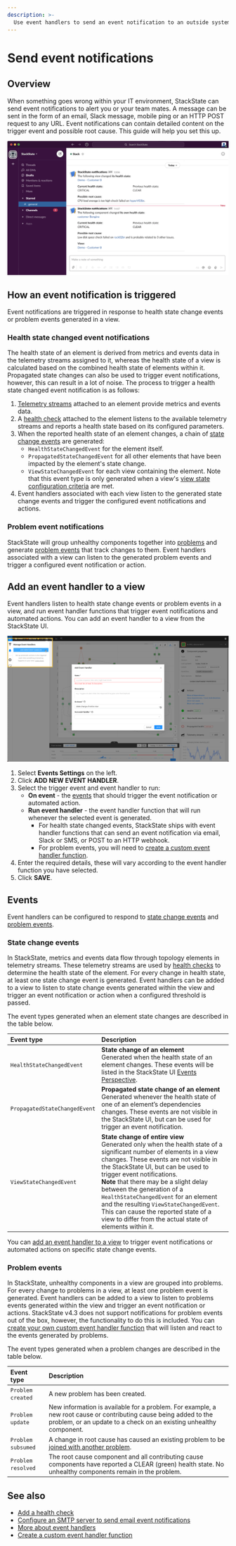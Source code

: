 ```yaml
---
description: >-
  Use event handlers to send an event notification to an outside system when a component or view health state changes.
---
```


# Send event notifications

## Overview

When something goes wrong within your IT environment, StackState can send event notifications to alert you or your team mates. A message can be sent in the form of an email, Slack message, mobile ping or an HTTP POST request to any URL. Event notifications can contain detailed content on the trigger event and possible root cause. This guide will help you set this up.

![StackState event notification in Slack with possible root cause information](/.gitbook/assets/slack_alert.png)

## How an event notification is triggered

Event notifications are triggered in response to health state change events or problem events generated in a view. 

### Health state changed event notifications

The health state of an element is derived from metrics and events data in the telemetry streams assigned to it, whereas the health state of a view is calculated based on the combined health state of elements within it. Propagated state changes can also be used to trigger event notifications, however, this can result in a lot of noise. The process to trigger a health state changed event notification is as follows:

1. [Telemetry streams](add-telemetry-to-element.md) attached to an element provide metrics and events data.
2. A [health check](add-a-health-check.md) attached to the element listens to the available telemetry streams and reports a health state based on its configured parameters.
3. When the reported health state of an element changes, a chain of [state change events](/use/health-state-and-event-notifications/send-event-notifications.md#state-change-events) are generated:
   * `HealthStateChangedEvent` for the element itself.
   * `PropagatedStateChangedEvent` for all other elements that have been impacted by the element's state change.
   * `ViewStateChangedEvent` for each view containing the element. Note that this event type is only generated when a view's [view state configuration criteria](/use/health-state-and-event-notifications/configure-view-health.md) are met.
4. Event handlers associated with each view listen to the generated state change events and trigger the configured event notifications and actions.

### Problem event notifications

StackState will group unhealthy components together into [problems](/use/problems/problems.md) and generate [problem events](#problem-events) that track changes to them. Event handlers associated with a view can listen to the generated problem events and trigger a configured event notification or action.

## Add an event handler to a view

Event handlers listen to health state change events or problem events in a view, and run event handler functions that trigger event notifications and automated actions. You can add an event handler to a view from the StackState UI.

![Add an event handler](/.gitbook/assets/v42_event_handlers_tab.png)

1. Select **Events Settings** on the left.
2. Click **ADD NEW EVENT HANDLER**.
3. Select the trigger event and event handler to run: 
    * **On event** - the [events](/use/health-state-and-event-notifications/send-event-notifications.md#events) that should trigger the event notification or automated action.
    * **Run event handler** - the event handler function that will run whenever the selected event is generated. 
        - For health state changed events, StackState ships with event handler functions that can send an event notification via email, Slack or SMS, or POST to an HTTP webhook. 
        - For problem events, you will need to [create a custom event handler function](/configure/topology/event-handlers.md#event-handler-functions).
4. Enter the required details, these will vary according to the event handler function you have selected.
5. Click **SAVE**.

## Events

Event handlers can be configured to respond to [state change events](#state-changed-events) and [problem events](#problem-events).

### State change events

In StackState, metrics and events data flow through topology elements in telemetry streams. These telemetry streams are used by [health checks](/use/health-state-and-event-notifications/add-a-health-check.md) to determine the health state of the element. For every change in health state, at least one state change event is generated. Event handlers can be added to a view to listen to state change events generated within the view and trigger an event notification or action when a configured threshold is passed.

The event types generated when an element state changes are described in the table below.

| Event type | Description |
| :--- | :--- |
| `HealthStateChangedEvent` | **State change of an element**<br />Generated when the health state of an element changes. These events will be listed in the StackState UI [Events Perspective](/use/perspectives/events_perspective.md). |
| `PropagatedStateChangedEvent` | **Propagated state change of an element**<br />Generated whenever the health state of one of an element’s dependencies changes. These events are not visible in the StackState UI, but can be used for trigger an event notification. |
| `ViewStateChangedEvent` | **State change of entire view**<br />Generated only when the health state of a significant number of elements in a view changes. These events are not visible in the StackState UI, but can be used to trigger event notifications.<br />**Note** that there may be a slight delay between the generation of a `HealthStateChangedEvent` for an element and the resulting `ViewStateChangedEvent`. This can cause the reported state of a view to differ from the actual state of elements within it. |

You can [add an event handler to a view](#add-an-event-handler-to-a-view) to trigger event notifications or automated actions on specific state change events.

### Problem events

In StackState, unhealthy components in a view are grouped into problems. For every change to problems in a view, at least one problem event is generated. Event handlers can be added to a view to listen to problems events generated within the view and trigger an event notification or actions. StackState v4.3 does not support notifications for problem events out of the box, however, the functionality to do this is included. You can [create your own custom event handler function](/configure/topology/event-handlers.md#create-a-custom-event-handler-function) that will listen and react to the events generated by problems.

The event types generated when a problem changes are described in the table below.

| Event type | Description |
|:---|:---|
| `Problem created` | A new problem has been created. |
| `Problem update` | New information is available for a problem. For example, a new root cause or contributing cause being added to the problem, or an update to a check on an existing unhealthy component. |
| `Problem subsumed` | A change in root cause has caused an existing problem to be [joined with another problem](#two-problems-one-root-cause). |
| `Problem resolved` | The root cause component and all contributing cause components have reported a CLEAR (green) health state. No unhealthy components remain in the problem. | 

## See also

* [Add a health check](/use/health-state-and-event-notifications/add-a-health-check.md)
* [Configure an SMTP server to send email event notifications](/configure/topology/configure-email-event-notifications.md)
* [More about event handlers](/configure/topology/event-handlers.md)
* [Create a custom event handler function](/configure/topology/event-handlers.md#create-a-custom-event-handler-function)

